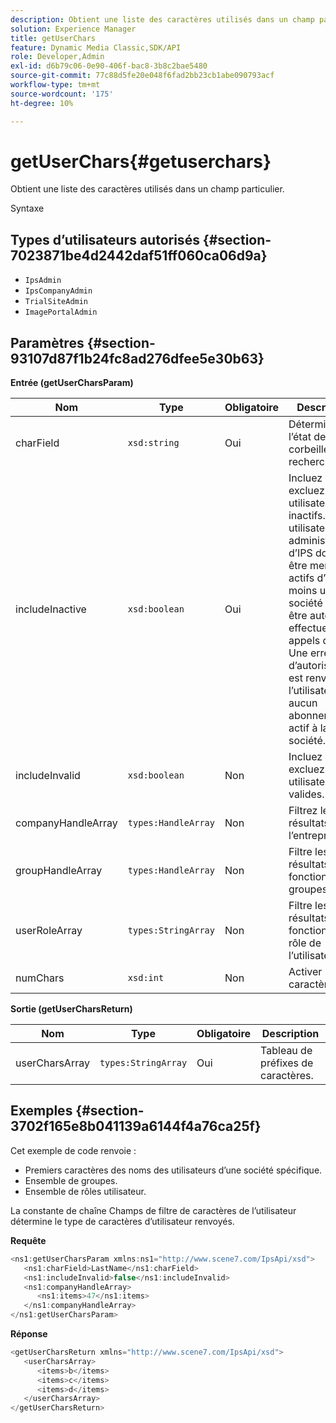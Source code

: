 ```yaml
---
description: Obtient une liste des caractères utilisés dans un champ particulier.
solution: Experience Manager
title: getUserChars
feature: Dynamic Media Classic,SDK/API
role: Developer,Admin
exl-id: d6b79c06-0e90-406f-bac8-3b8c2bae5480
source-git-commit: 77c88d5fe20e048f6fad2bb23cb1abe090793acf
workflow-type: tm+mt
source-wordcount: '175'
ht-degree: 10%

---
```


# getUserChars{#getuserchars}

Obtient une liste des caractères utilisés dans un champ particulier.

Syntaxe

## Types d’utilisateurs autorisés {#section-7023871be4d2442daf51ff060ca06d9a}

* `IpsAdmin`
* `IpsCompanyAdmin`
* `TrialSiteAdmin`
* `ImagePortalAdmin`

## Paramètres {#section-93107d87f1b24fc8ad276dfee5e30b63}

**Entrée (getUserCharsParam)**

| Nom | Type | Obligatoire | Description |
|---|---|---|---|
| charField | `xsd:string` | Oui | Détermine l’état de la corbeille à rechercher. |
| includeInactive | `xsd:boolean` | Oui | Incluez ou excluez les utilisateurs inactifs. Les utilisateurs non administrateurs d’IPS doivent être membres actifs d’au moins une société pour être autorisés à effectuer des appels d’API. Une erreur d’autorisation est renvoyée si l’utilisateur n’a aucun abonnement actif à la société. |
| includeInvalid | `xsd:boolean` | Non | Incluez ou excluez des utilisateurs non valides. |
| companyHandleArray | `types:HandleArray` | Non | Filtrez les résultats selon l’entreprise. |
| groupHandleArray | `types:HandleArray` | Non | Filtre les résultats en fonction des groupes. |
| userRoleArray | `types:StringArray` | Non | Filtre les résultats en fonction du rôle de l’utilisateur. |
| numChars | `xsd:int` | Non | Activer >1 caractère. |

**Sortie (getUserCharsReturn)**

| Nom | Type | Obligatoire | Description |
|---|---|---|---|
| userCharsArray | `types:StringArray` | Oui | Tableau de préfixes de caractères. |

## Exemples {#section-3702f165e8b041139a6144f4a76ca25f}

Cet exemple de code renvoie :

* Premiers caractères des noms des utilisateurs d’une société spécifique.
* Ensemble de groupes.
* Ensemble de rôles utilisateur.

La constante de chaîne Champs de filtre de caractères de l’utilisateur détermine le type de caractères d’utilisateur renvoyés.

**Requête**

```java
<ns1:getUserCharsParam xmlns:ns1="http://www.scene7.com/IpsApi/xsd">
   <ns1:charField>LastName</ns1:charField>
   <ns1:includeInvalid>false</ns1:includeInvalid>
   <ns1:companyHandleArray>
      <ns1:items>47</ns1:items>
   </ns1:companyHandleArray>
</ns1:getUserCharsParam>
```

**Réponse**

```java
<getUserCharsReturn xmlns="http://www.scene7.com/IpsApi/xsd">
   <userCharsArray>
      <items>b</items>
      <items>c</items>
      <items>d</items>
   </userCharsArray>
</getUserCharsReturn>
```

